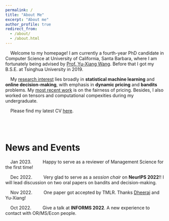 ```yaml
---
permalink: /
title: "About Me"
excerpt: "About me"
author_profile: true
redirect_from: 
  - /about/
  - /about.html
---
```


&nbsp; &nbsp;  Welcome to my homepage! I am currently a fourth-year PhD candidate in Computer Science at University of California, Santa Barbara, where I am fortunately being advised by [Prof. Yu-Xiang Wang](https://sites.cs.ucsb.edu/~yuxiangw/). Before that I got my B.S.E. at Tsinghua University in 2019.

<!--, where I am fortunately being advised by [Prof. Yu-Xiang Wang](https://sites.cs.ucsb.edu/~yuxiangw/) and [Prof. Zheng Zhang](https://www.ece.ucsb.edu/~zhengzhang/).   Before that I was with the Department of Precision Instrument and the Brain-inspired Computing Center in Tsinghua University and had the pleasure of being advised by [Prof. Guoqi Li](http://faculty.dpi.tsinghua.edu.cn/liguoqi.html).<br>

 &nbsp; &nbsp; I have a variety of **research interests**, including: dynamic pricing, multi-armed/contextual bandits, tensor networks, computational complexity, etc. My current work is a combination of pricing and bandits problem. -->

<!-- &nbsp; &nbsp; My current **research interest** is dynamic pricing. My goal is to seek for statistical and computational methods to improve our comprehension on market process while also applying information theory to show the limitations. During my undergraduate, I spent some time on tensors and computational complexity. -->

<!--&nbsp; &nbsp; My **research interest** lies broadly in **statistical machine learning**, including *online learning*, *online decision making* and *bandit* problems. Currently I am working on **dynamic pricing** problems, where our goal is to seek for statistical and computational methods to improve our comprehension on market process while also applying information theory to show the limitations. Besides, I also worked on tensors and computational complexities during my undergraduate. -->

&nbsp; &nbsp; My <u>research interest</u> lies broadly in **statistical machine learning** and **online decision-making**, with emphasis in **dynamic pricing** and **bandits** problems. My [most recent work](https://arxiv.org/pdf/2209.11837.pdf) is on the fairness of pricing. Besides, I also worked on tensors and computational compexities during my undergraduate.

&nbsp; &nbsp; Please find my latest CV [here](/files/CV_Jianyu_Xu_2022.pdf).
<br /><br />
<br /><br />
# News and Events

&nbsp; &nbsp; Jan 2023. &nbsp; &nbsp; &nbsp; &nbsp; Happy to serve as a reviewer of Management Science for the first time!

&nbsp; &nbsp; Dec 2022. &nbsp; &nbsp; &nbsp; &nbsp; Very glad to serve as a *session chair* on **NeurIPS 2022**!! I will lead discussion on two oral papers on bandits and decision-making.

&nbsp; &nbsp; Nov 2022. &nbsp; &nbsp; &nbsp; &nbsp; One paper got accepted by TMLR. Thanks [Dheeraj](https://dheeraj-b.github.io/home/) and Yu-Xiang!

&nbsp; &nbsp; Oct 2022. &nbsp; &nbsp; &nbsp; &nbsp; Give a talk at **INFORMS 2022**. A new experience to contact with OR/MS/Econ people.

